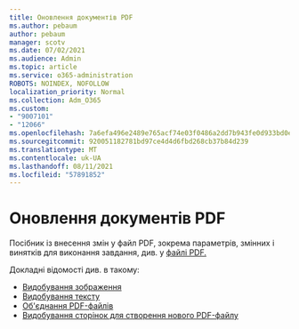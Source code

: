 ```yaml
---
title: Оновлення документів PDF
ms.author: pebaum
author: pebaum
manager: scotv
ms.date: 07/02/2021
ms.audience: Admin
ms.topic: article
ms.service: o365-administration
ROBOTS: NOINDEX, NOFOLLOW
localization_priority: Normal
ms.collection: Adm_O365
ms.custom:
- "9007101"
- "12066"
ms.openlocfilehash: 7a6efa496e2489e765acf74e03f0486a2dd7b943fe0d933bd0eda4d50883aa2c
ms.sourcegitcommit: 920051182781bd97ce4d4d6fbd268cb37b84d239
ms.translationtype: MT
ms.contentlocale: uk-UA
ms.lasthandoff: 08/11/2021
ms.locfileid: "57891852"
---
```

# <a name="update-pdf-documents"></a>Оновлення документів PDF

Посібник із внесення змін у файл PDF, зокрема параметрів, змінних і винятків для виконання завдання, див. у [файлі PDF.](https://docs.microsoft.com/power-automate/desktop-flows/actions-reference/pdf)

Докладні відомості див. в такому:

- [Видобування зображення](https://docs.microsoft.com/power-automate/desktop-flows/actions-reference/pdf#pdf-actions)
- [Видобування тексту](https://docs.microsoft.com/power-automate/desktop-flows/actions-reference/pdf#extracttextfrompdfaction)
- [Об'єднання PDF-файлів](https://docs.microsoft.com/power-automate/desktop-flows/actions-reference/pdf#mergefiles)
- [Видобування сторінок для створення нового PDF-файлу](https://docs.microsoft.com/power-automate/desktop-flows/actions-reference/pdf#extractpages)
